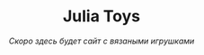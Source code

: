 <div align="center">
<h1> Julia Toys </h1>
<p><em> Скоро здесь будет сайт с вязаными игрушками</em></p>
</div>


